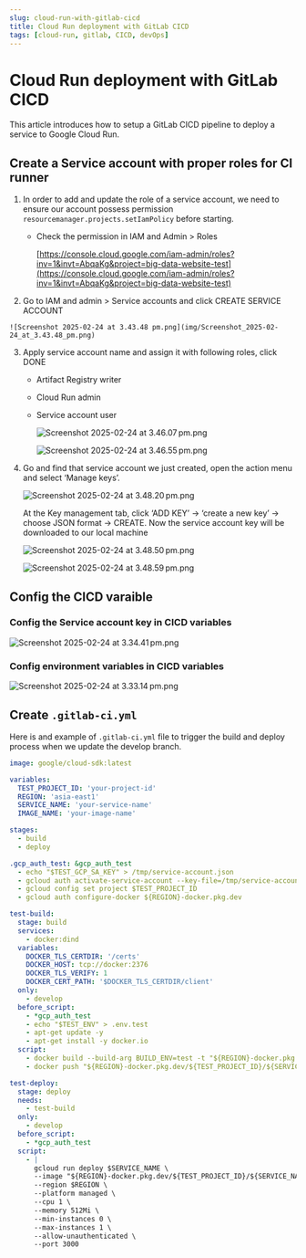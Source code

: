 ```yaml
---
slug: cloud-run-with-gitlab-cicd
title: Cloud Run deployment with GitLab CICD
tags: [cloud-run, gitlab, CICD, devOps]
---
```

# Cloud Run deployment with GitLab CICD
This article introduces how to setup a GitLab CICD pipeline to deploy a service to Google Cloud Run.

## Create a Service account with proper roles for CI runner

1. In order to add and update the role of a service account, we need to ensure our account possess permission `resourcemanager.projects.setIamPolicy` before starting.
    - Check the permission in IAM and Admin > Roles
        
        [https://console.cloud.google.com/iam-admin/roles?inv=1&invt=AbqaKg&project=big-data-website-test](https://console.cloud.google.com/iam-admin/roles?inv=1&invt=AbqaKg&project=big-data-website-test)
        
2. Go to IAM and admin > Service accounts and click CREATE SERVICE ACCOUNT
<!-- truncate --> 
    ![Screenshot 2025-02-24 at 3.43.48 pm.png](img/Screenshot_2025-02-24_at_3.43.48_pm.png)
    
3. Apply service account name and assign it with following roles, click DONE
    - Artifact Registry writer
    - Cloud Run admin
    - Service account user
        
        ![Screenshot 2025-02-24 at 3.46.07 pm.png](img/Screenshot_2025-02-24_at_3.46.07_pm.png)
        
        ![Screenshot 2025-02-24 at 3.46.55 pm.png](img/Screenshot_2025-02-24_at_3.46.55_pm.png)
        
4. Go and find that service account we just created, open the action menu and select ‘Manage keys’. 
    
    ![Screenshot 2025-02-24 at 3.48.20 pm.png](img/Screenshot_2025-02-24_at_3.48.20_pm.png)
    
    At the Key management tab, click ‘ADD KEY’ → ‘create a new key’ → choose JSON format → CREATE. Now the service account key will be downloaded to our local machine
    
    ![Screenshot 2025-02-24 at 3.48.50 pm.png](img/Screenshot_2025-02-24_at_3.48.50_pm.png)
    
    ![Screenshot 2025-02-24 at 3.48.59 pm.png](img/Screenshot_2025-02-24_at_3.48.59_pm.png)
    

## Config the CICD varaible

### Config the Service account key in CICD variables

![Screenshot 2025-02-24 at 3.34.41 pm.png](img/Screenshot_2025-02-24_at_3.34.41_pm.png)

### Config environment variables in CICD variables

![Screenshot 2025-02-24 at 3.33.14 pm.png](img/Screenshot_2025-02-24_at_3.33.14_pm.png)

## Create `.gitlab-ci.yml`
Here is and example of `.gitlab-ci.yml` file to trigger the build and deploy process when we update the develop branch.

```yaml
image: google/cloud-sdk:latest

variables:
  TEST_PROJECT_ID: 'your-project-id'
  REGION: 'asia-east1'
  SERVICE_NAME: 'your-service-name'
  IMAGE_NAME: 'your-image-name'

stages:
  - build
  - deploy

.gcp_auth_test: &gcp_auth_test
  - echo "$TEST_GCP_SA_KEY" > /tmp/service-account.json
  - gcloud auth activate-service-account --key-file=/tmp/service-account.json
  - gcloud config set project $TEST_PROJECT_ID
  - gcloud auth configure-docker ${REGION}-docker.pkg.dev

test-build:
  stage: build
  services:
    - docker:dind
  variables:
    DOCKER_TLS_CERTDIR: '/certs'
    DOCKER_HOST: tcp://docker:2376
    DOCKER_TLS_VERIFY: 1
    DOCKER_CERT_PATH: '$DOCKER_TLS_CERTDIR/client'
  only:
    - develop
  before_script:
    - *gcp_auth_test
    - echo "$TEST_ENV" > .env.test
    - apt-get update -y
    - apt-get install -y docker.io
  script:
    - docker build --build-arg BUILD_ENV=test -t "${REGION}-docker.pkg.dev/${TEST_PROJECT_ID}/${SERVICE_NAME}/${IMAGE_NAME}:$CI_COMMIT_SHA" . --platform=linux/amd64
    - docker push "${REGION}-docker.pkg.dev/${TEST_PROJECT_ID}/${SERVICE_NAME}/${IMAGE_NAME}:$CI_COMMIT_SHA"

test-deploy:
  stage: deploy
  needs:
    - test-build
  only:
    - develop
  before_script:
    - *gcp_auth_test
  script:
    - |
      gcloud run deploy $SERVICE_NAME \
      --image "${REGION}-docker.pkg.dev/${TEST_PROJECT_ID}/${SERVICE_NAME}/${IMAGE_NAME}:$CI_COMMIT_SHA" \
      --region $REGION \
      --platform managed \
      --cpu 1 \
      --memory 512Mi \
      --min-instances 0 \
      --max-instances 1 \
      --allow-unauthenticated \
      --port 3000

```